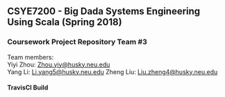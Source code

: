 ## CSYE7200 - Big Dada Systems Engineering Using Scala (Spring 2018)
### Coursework Project Repository Team #3

Team members:  
Yiyi Zhou: Zhou.yiy@husky.neu.edu  
Yang Li: Li.yang5@husky.neu.edu
Zheng Liu: Liu.zheng4@husky.neu.edu

#### TravisCI Build
